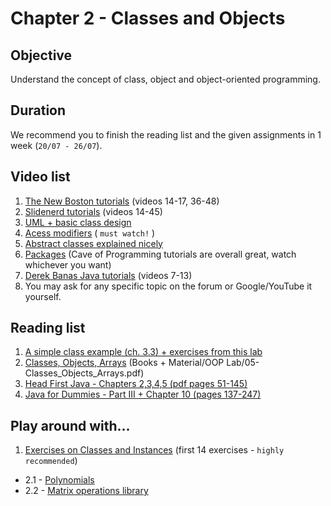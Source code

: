 # Chapter 2 - Classes and Objects

## Objective
Understand the concept of class, object and object-oriented programming.

## Duration
We recommend you to finish the reading list and the given assignments in 1 week (`20/07 - 26/07`).

## Video list
1. [The New Boston tutorials](https://www.youtube.com/watch?v=XqTg2buXS5o&index=14&list=PLFE2CE09D83EE3E28) (videos 14-17, 36-48)
2. [Slidenerd tutorials](https://www.youtube.com/watch?v=WQcOE9KnY_s&index=14&list=PLonJJ3BVjZW6_q8gh7XoLUIhRIyBcYJLP) (videos 14-45)
3. [UML + basic class design](https://www.youtube.com/watch?v=N3ObVJrfXPs)
4. [Acess modifiers](https://www.youtube.com/watch?v=QpSj0P3fNtA) ( `must watch!` )
5. [Abstract classes explained nicely](https://www.youtube.com/watch?v=LOQG79rjmQw)
6. [Packages](https://www.youtube.com/watch?v=BT5Nk2aIRJg) (Cave of Programming tutorials are overall great, watch whichever you want)
7. [Derek Banas Java tutorials](https://www.youtube.com/playlist?list=PLE7E8B7F4856C9B19) (videos 7-13)
8. You may ask for any specific topic on the forum or Google/YouTube it yourself.

## Reading list
1. [A simple class example (ch. 3.3) + exercises from this lab](https://github.com/JavaSummer/JavaMainRepo/blob/master/Books%20%2B%20Material/OOP%20Lab/04-FlowControl_SimpleClasses.pdf)
1. [Classes, Objects, Arrays](https://github.com/JavaSummer/JavaMainRepo/blob/master/Books%20%2B%20Material/OOP%20Lab/05-Classes_Objects_Arrays.pdf) (Books + Material/OOP Lab/05-Classes_Objects_Arrays.pdf)
2. [Head First Java - Chapters 2,3,4,5  (pdf pages 51-145)](http://it-ebooks.info/book/3214/) 
3. [Java for Dummies - Part III + Chapter 10 (pages 137-247)](http://it-ebooks.info/book/777/)

## Play around with...
1. [Exercises on Classes and Instances](https://www3.ntu.edu.sg/home/ehchua/programming/java/J3f_OOPExercises.html) (first 14 exercises - `highly recommended`)

- 2.1 - [Polynomials](https://github.com/JavaSummer/JavaMainRepo/blob/master/Content/Chapter%202%20-%20Classes%20and%20Objects/Assignments/Assignment%202.1%20-%20Polynomials.pdf)
- 2.2 - [Matrix operations library](https://github.com/JavaSummer/JavaMainRepo/blob/master/Content/Chapter%202%20-%20Classes%20and%20Objects/Assignments/Assignment%202.2%20-%20Matrix%20operations%20library.pdf)